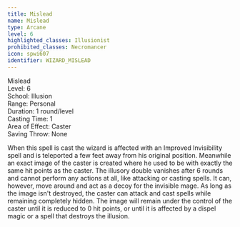 ```yaml
---
title: Mislead
name: Mislead
type: Arcane
level: 6
highlighted_classes: Illusionist
prohibited_classes: Necromancer
icon: spwi607
identifier: WIZARD_MISLEAD
---
```

Mislead  
Level: 6  
School: Illusion  
Range: Personal  
Duration: 1 round/level  
Casting Time: 1  
Area of Effect: Caster  
Saving Throw: None  
  
When this spell is cast the wizard is affected with an Improved Invisibility spell and is teleported a few feet away from his original position. Meanwhile an exact image of the caster is created where he used to be with exactly the same hit points as the caster. The illusory double vanishes after 6 rounds and cannot perform any actions at all, like attacking or casting spells. It can, however, move around and act as a decoy for the invisible mage. As long as the image isn't destroyed, the caster can attack and cast spells while remaining completely hidden. The image will remain under the control of the caster until it is reduced to 0 hit points, or until it is affected by a dispel magic or a spell that destroys the illusion.  
